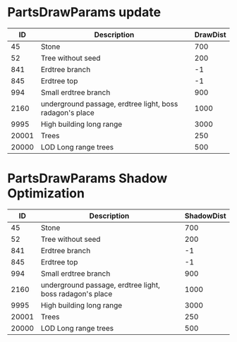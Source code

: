 # PartsDrawParams update

| ID    | Description                                              | DrawDist |
| ----- | -------------------------------------------------------- | -------- |
| 45    | Stone                                                    | 700      |
| 52    | Tree without seed                                        | 200      |
| 841   | Erdtree branch                                           | -1       |
| 845   | Erdtree top                                              | -1       |
| 994   | Small erdtree branch                                     | 900      |
| 2160  | underground passage, erdtree light, boss radagon's place | 1000     |
| 9995  | High building long range                                 | 3000     |
| 20001 | Trees                                                    | 250      |
| 20000 | LOD Long range trees                                     | 500      |

# PartsDrawParams Shadow Optimization

| ID    | Description                                              | ShadowDist |
| ----- | -------------------------------------------------------- | ---------- |
| 45    | Stone                                                    | 700        |
| 52    | Tree without seed                                        | 200        |
| 841   | Erdtree branch                                           | -1         |
| 845   | Erdtree top                                              | -1         |
| 994   | Small erdtree branch                                     | 900        |
| 2160  | underground passage, erdtree light, boss radagon's place | 1000       |
| 9995  | High building long range                                 | 3000       |
| 20001 | Trees                                                    | 250        |
| 20000 | LOD Long range trees                                     | 500        |
